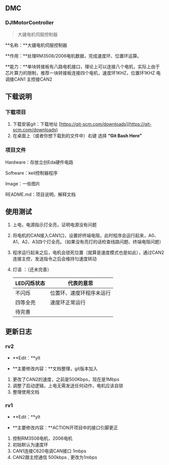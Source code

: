 ## DMC

### DJIMotorController

> 大疆电机伺服控制器

**名称：**大疆电机伺服控制器

**作用：**处理RM3508/2006电机数据，完成速度环、位置环运算。

**能力：**单块转接板有八路电机接口，理论上可以连接八个电机，实际上由于芯片算力的限制，推荐一块转接板连接四个电机，速度环1KHZ，位置环1KHZ 电调接CAN1 主控接CAN2

## 下载说明

### 下载项目

1. 下载安装git：下载地址 [https://git-scm.com/downloads](https://git-scm.com/downloads)
2. 在桌面上（或者你想下载到的文件中）右键 选择 **“Git Bash Here”** 

### 项目文件

Hardware：存放立创Eda硬件电路

Software：keil控制器程序

Image：一些图片

README.md：项目说明，解释文档



## 使用测试

1. 上电，电源指示灯全亮，证明电源没有问题

2. 将电机的CAN接入CAN1口，设置好终端电阻，此时程序会运行起来，A0、A1、A2、A3四个灯全亮。（如果没有亮灯的话检查线路问题、终端电阻问题）

3. 程序运行起来之后，电机会锁死位置（就算是速度模式也是如此），通过CAN2连接主控，发送指令之后会维持匀速度转动

4. 灯语 ：（还未完善）

   | LED闪烁状态 | 代表的意思               |
   | ----------- | ------------------------ |
   | 不闪烁      | 位置环、速度环程序未运行 |
   | 四等全亮    | 速度环正常运行           |
   | 待完善      |                          |

   

## 更新日志

### rv2

- **Edit：**ylt

- **主要修改内容：**文档整理，git版本加入

1. 更改了CAN2的速度，之前是500Kbps，现在是1Mbps
2. 调整了启动逻辑，上电无需发送任何动作，电机应该自锁
3. 整理使用文档

### rv1

- **Edit：**ylt

- **主要修改内容：**ACTION开项目中的接口引脚更正

1. 控制RM3508电机，2006电机
2. 初始默认为速度环
3. CAN1连接C620电调CAN接口 1mbps
4. CAN2跟主控通信 500kbps , 更改为1mbps


